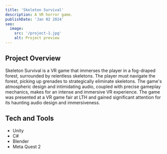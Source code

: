 ```yaml
---
title: 'Skeleton Survival'
description: A VR horror game.
publishDate: 'Jan 02 2024'
seo:
  image:
    src: '/project-1.jpg'
    alt: Project preview
---
```


<!--![Project preview](/project-1.jpg)-->

## Project Overview

Skeleton Survival is a VR game that immerses the player in a fog-draped forest, surrounded by relentless skeletons. The player must navigate the forest, picking up grenades to strategically eliminate skeletons. The game's atmospheric design and intimidating audio, coupled with precise gameplay mechanics, makes for an intense and immersive VR experience. The game was presented at a VR game fair at LTH and gained significant attention for its haunting audio design and immersiveness.

## Tech and Tools

- Unity
- C#
- Blender
- Meta Quest 2